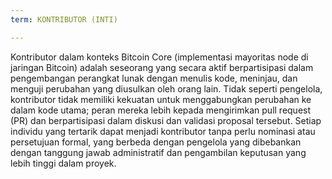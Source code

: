 ```yaml
---
term: KONTRIBUTOR (INTI)

---
```

Kontributor dalam konteks Bitcoin Core (implementasi mayoritas node di jaringan Bitcoin) adalah seseorang yang secara aktif berpartisipasi dalam pengembangan perangkat lunak dengan menulis kode, meninjau, dan menguji perubahan yang diusulkan oleh orang lain. Tidak seperti pengelola, kontributor tidak memiliki kekuatan untuk menggabungkan perubahan ke dalam kode utama; peran mereka lebih kepada mengirimkan pull request (PR) dan berpartisipasi dalam diskusi dan validasi proposal tersebut. Setiap individu yang tertarik dapat menjadi kontributor tanpa perlu nominasi atau persetujuan formal, yang berbeda dengan pengelola yang dibebankan dengan tanggung jawab administratif dan pengambilan keputusan yang lebih tinggi dalam proyek.